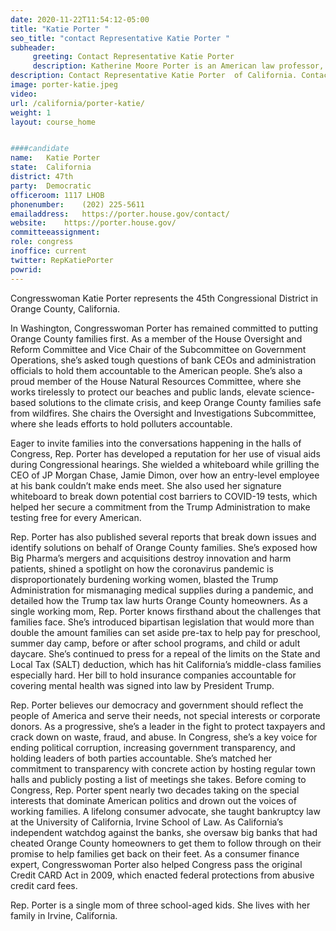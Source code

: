 ```yaml
---
date: 2020-11-22T11:54:12-05:00
title: "Katie Porter "
seo_title: "contact Representative Katie Porter "
subheader:
     greeting: Contact Representative Katie Porter  
     description: Katherine Moore Porter is an American law professor, attorney, and politician serving as the U.S. Representative for California's 45th congressional district since 2019.
description: Contact Representative Katie Porter  of California. Contact information for Katie Porter  includes email address, phone number, and mailing address.
image: porter-katie.jpeg
video: 
url: /california/porter-katie/
weight: 1
layout: course_home


####candidate
name:	Katie Porter 
state:	California
district: 47th
party:	Democratic
officeroom:	1117 LHOB
phonenumber:	(202) 225-5611
emailaddress:	https://porter.house.gov/contact/
website:	https://porter.house.gov/
committeeassignment: 
role: congress
inoffice: current
twitter: RepKatiePorter
powrid: 
---
```


Congresswoman Katie Porter represents the 45th Congressional District in Orange County, California.

In Washington, Congresswoman Porter has remained committed to putting Orange County families first. As a member of the House Oversight and Reform Committee and Vice Chair of the Subcommittee on Government Operations, she’s asked tough questions of bank CEOs and administration officials to hold them accountable to the American people. She’s also a proud member of the House Natural Resources Committee, where she works tirelessly to protect our beaches and public lands, elevate science-based solutions to the climate crisis, and keep Orange County families safe from wildfires. She chairs the Oversight and Investigations Subcommittee, where she leads efforts to hold polluters accountable.

Eager to invite families into the conversations happening in the halls of Congress, Rep. Porter has developed a reputation for her use of visual aids during Congressional hearings. She wielded a whiteboard while grilling the CEO of JP Morgan Chase, Jamie Dimon, over how an entry-level employee at his bank couldn’t make ends meet. She also used her signature whiteboard to break down potential cost barriers to COVID-19 tests, which helped her secure a commitment from the Trump Administration to make testing free for every American.

Rep. Porter has also published several reports that break down issues and identify solutions on behalf of Orange County families. She’s exposed how Big Pharma’s mergers and acquisitions destroy innovation and harm patients, shined a spotlight on how the coronavirus pandemic is disproportionately burdening working women, blasted the Trump Administration for mismanaging medical supplies during a pandemic, and detailed how the Trump tax law hurts Orange County homeowners.
As a single working mom, Rep. Porter knows firsthand about the challenges that families face. She’s introduced bipartisan legislation that would more than double the amount families can set aside pre-tax to help pay for preschool, summer day camp, before or after school programs, and child or adult daycare. She’s continued to press for a repeal of the limits on the State and Local Tax (SALT) deduction, which has hit California’s middle-class families especially hard. Her bill to hold insurance companies accountable for covering mental health was signed into law by President Trump.

Rep. Porter believes our democracy and government should reflect the people of America and serve their needs, not special interests or corporate donors. As a progressive, she’s a leader in the fight to protect taxpayers and crack down on waste, fraud, and abuse. In Congress, she’s a key voice for ending political corruption, increasing government transparency, and holding leaders of both parties accountable. She’s matched her commitment to transparency with concrete action by hosting regular town halls and publicly posting a list of meetings she takes.
Before coming to Congress, Rep. Porter spent nearly two decades taking on the special interests that dominate American politics and drown out the voices of working families. A lifelong consumer advocate, she taught bankruptcy law at the University of California, Irvine School of Law. As California’s independent watchdog against the banks, she oversaw big banks that had cheated Orange County homeowners to get them to follow through on their promise to help families get back on their feet. As a consumer finance expert, Congresswoman Porter also helped Congress pass the original Credit CARD Act in 2009, which enacted federal protections from abusive credit card fees.

Rep. Porter is a single mom of three school-aged kids. She lives with her family in Irvine, California.
